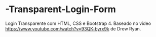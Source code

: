 # -Transparent-Login-Form
Login Transparente com HTML, CSS e Bootstrap 4. Baseado no vídeo https://www.youtube.com/watch?v=93QK-byrx9k de Drew Ryan.
